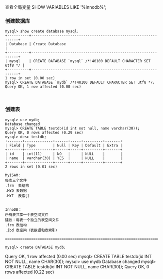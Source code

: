 查看全局变量
SHOW VARIABLES LIKE '%innodb%';

### 创建数据库
```shell
mysql> show create database mysql;
+----------+----------------------------------------------------------------+
| Database | Create Database                                                |
+----------+----------------------------------------------------------------+
| mysql    | CREATE DATABASE `mysql` /*!40100 DEFAULT CHARACTER SET utf8 */ |
+----------+----------------------------------------------------------------+
1 row in set (0.00 sec)
mysql> CREATE DATABASE `mydb` /*!40100 DEFAULT CHARACTER SET utf8 */;
Query OK, 1 row affected (0.00 sec)
```
<br>

### 创建表
```shell
mysql> use mydb;
Database changed
mysql> CREATE TABLE testdb(id int not null, name varchar(30));
Query OK, 0 rows affected (0.29 sec)
mysql> desc testdb;
+-------+-------------+------+-----+---------+-------+
| Field | Type        | Null | Key | Default | Extra |
+-------+-------------+------+-----+---------+-------+
| id    | int(11)     | NO   |     | NULL    |       |
| name  | varchar(30) | YES  |     | NULL    |       |
+-------+-------------+------+-----+---------+-------+
2 rows in set (0.01 sec)
```

		




	MyISAM:
	每表三个文件
	.frm  表结构
	.MYD 表数据
	.MYI  表索引


	InnoDB：
	所有表共享一个表空间文件
	建议：每表一个独立的表空间文件
	.frm 表结构
	.ibd 表空间（表数据和表索引）

	================================================================================

	mysql> create DATABASE mydb;
Query OK, 1 row affected (0.00 sec)
	mysql> CREATE TABLE testdb(id INT NOT NULL, name CHAR(30));
	mysql> use mydb
	Database changed
	mysql> CREATE TABLE testdb(id INT NOT NULL, name CHAR(30));
Query OK, 0 rows affected (0.22 sec)




